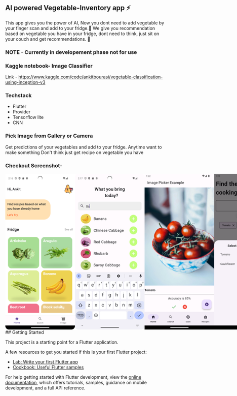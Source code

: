 ## AI powered Vegetable-Inventory app ⚡
This app gives you the power of AI, Now you dont need to add vegetable by your finger scan and add to your fridge.🛒
We give you recommendation based on vegetable you have in your fridge, dont need to think, just sit on your couch and get recommendations. 🎁
### NOTE - Currently in developement phase not for use

### Kaggle notebook- Image Classifier
Link - https://www.kaggle.com/code/ankitbourasi/vegetable-classification-using-inception-v3
### Techstack
- Flutter
- Provider
- Tensorflow lite
- CNN
### Pick Image from Gallery or Camera
Get predictions of your vegetables and add to your fridge.
Anytime want to make something Don't think just get recipe on vegetable you have 

###  Checkout Screenshot-
<div style="display:flex;">
<img src="images/screenshot/1.png" alt="homepage" width="220px"  />
<img src="images/screenshot/2.png" alt="homepage" width="220px" />

<img src="images/screenshot/Screenshot_20240521_012210.png" alt="homepage"  width="220px"/>
<img src="images/screenshot/Screenshot_20240521_012302.png" alt="homepage"  width="220px"/>
<img src="images/screenshot/Screenshot_20240521_012332.png" alt="homepage"  width="220px"/>
  

  
</div>
## Getting Started

This project is a starting point for a Flutter application.

A few resources to get you started if this is your first Flutter project:

- [Lab: Write your first Flutter app](https://docs.flutter.dev/get-started/codelab)
- [Cookbook: Useful Flutter samples](https://docs.flutter.dev/cookbook)

For help getting started with Flutter development, view the
[online documentation](https://docs.flutter.dev/), which offers tutorials,
samples, guidance on mobile development, and a full API reference.
